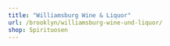 ```yaml
---
title: "Williamsburg Wine & Liquor"
url: /brooklyn/williamsburg-wine-und-liquor/
shop: Spirituosen
---
```

